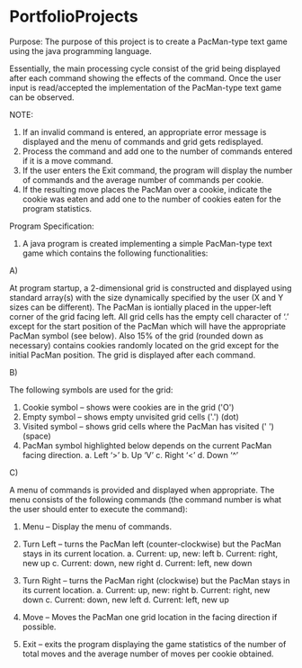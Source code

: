 # PortfolioProjects

Purpose:
The purpose of this project is to create a PacMan-type text game using the java programming language.

Essentially, the main processing cycle consist of the grid being displayed after each command showing the effects of the command. Once the user input is read/accepted the implementation of the PacMan-type text game can be observed. 

NOTE:
1. If an invalid command is entered, an appropriate error message is displayed and the menu of commands and grid gets redisplayed. 
2. Process the command and add one to the number of commands entered if it is a move command.
3. If the user enters the Exit command, the program will display the number of commands and the average number of commands per cookie.
4. If the resulting move places the PacMan over a cookie, indicate the cookie was eaten and add one to the number of cookies eaten for the program statistics.


Program Specification:

1. A java program is created implementing a simple PacMan-type text game which contains the following functionalities:

A) 

At program startup, a 2-dimensional grid is constructed and displayed using standard array(s) with the size dynamically specified by the user (X and Y sizes can be different). 
The PacMan is iontially placed in the upper-left corner of the grid facing left.
All grid cells has the empty cell character of ‘.’ except for the start position of the PacMan which will have the appropriate PacMan symbol (see below). 
Also 15% of the grid (rounded down as necessary) contains cookies randomly located on the grid except for the initial PacMan position. 
The grid is displayed after each command.


B) 

The following symbols are used for the grid:
1. Cookie symbol – shows were cookies are in the grid ('O')
2. Empty symbol – shows empty unvisited grid cells ('.') (dot)
3. Visited symbol – shows grid cells where the PacMan has visited (' ') (space) 
4. PacMan symbol highlighted below depends on the current PacMan facing direction.
a. Left ‘>’
b. Up ‘V’
c. Right ‘<’
d. Down ‘^’


C) 

A menu of commands is provided and displayed when appropriate. 
The menu consists of the following commands (the command number is what
the user should enter to execute the command):

1. Menu – Display the menu of commands.

2. Turn Left – turns the PacMan left (counter-clockwise) but the PacMan stays in its current location.
a. Current: up, new: left
b. Current: right, new up
c. Current: down, new right
d. Current: left, new down

3. Turn Right – turns the PacMan right (clockwise) but the PacMan stays in its current location.
a. Current: up, new: right
b. Current: right, new down
c. Current: down, new left
d. Current: left, new up

4. Move – Moves the PacMan one grid location in the facing direction if possible.

5. Exit – exits the program displaying the game statistics of the number of total moves and the
average number of moves per cookie obtained.


